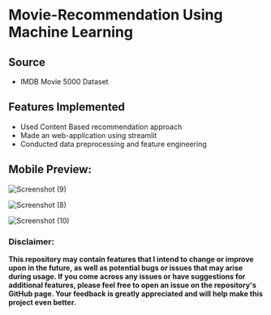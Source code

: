 # Movie-Recommendation Using Machine Learning

## Source
* IMDB Movie 5000 Dataset


## Features Implemented
* Used Content Based recommendation approach
* Made an web-application using streamlit
* Conducted data preprocessing and feature engineering


## Mobile Preview:
![Screenshot (9)](https://user-images.githubusercontent.com/92269596/223169119-ae2e9114-2557-4175-b102-530d97d0080b.png)

![Screenshot (8)](https://user-images.githubusercontent.com/92269596/223169224-f5703297-64d2-4c02-9298-8e25db2e02a3.png)

![Screenshot (10)](https://user-images.githubusercontent.com/92269596/223169368-f15e1f34-fc0b-4ed5-91ae-00e3b62fa8b9.png)

### Disclaimer:
**This repository may contain features that I intend to change or improve upon in the future, as well as potential bugs or issues that may arise during usage. If you come across any issues or have suggestions for additional features, please feel free to open an issue on the repository's GitHub page. Your feedback is greatly appreciated and will help make this project even better.**

